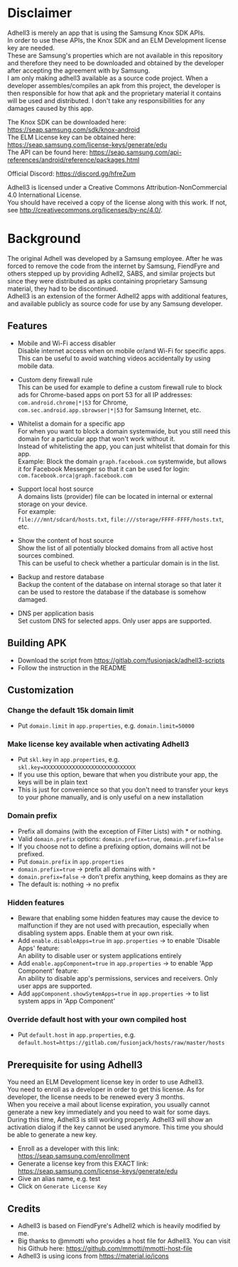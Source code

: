 # Disclaimer
Adhell3 is merely an app that is using the Samsung Knox SDK APIs. <br/>
In order to use these APIs, the Knox SDK and an ELM Development license key are needed. <br/>
These are Samsung's properties which are not available in this repository and therefore they need to be downloaded and obtained by the developer after accepting the agreement with by Samsung. <br/>
I am only making adhell3 available as a source code project. When a developer assembles/compiles an apk from this project, the developer is then responsible for how that apk and the proprietary material it contains will be used and distributed. I don't take any responsibilities for any damages caused by this app. <br/>

The Knox SDK can be downloaded here: https://seap.samsung.com/sdk/knox-android <br/>
The ELM License key can be obtained here: https://seap.samsung.com/license-keys/generate/edu <br/>
The API can be found here: https://seap.samsung.com/api-references/android/reference/packages.html

Official Discord: https://discord.gg/hfreZum

Adhell3 is licensed under a Creative Commons Attribution-NonCommercial 4.0 International License.<br/>
You should have received a copy of the license along with this work. If not, see <http://creativecommons.org/licenses/by-nc/4.0/>.

# Background
The original Adhell was developed by a Samsung employee. After he was forced to remove the code from the internet by Samsung, FiendFyre and others stepped up by providing Adhell2, SABS, and similar projects but since they were distributed as apks containing proprietary Samsung material, they had to be discontinued.<br/>
Adhell3 is an extension of the former Adhell2 apps with additional features, and available publicly as source code for use by any Samsung developer.


## Features
- Mobile and Wi-Fi access disabler<br/>
Disable internet access when on mobile or/and Wi-Fi for specific apps. This can be useful to avoid watching videos accidentally by using mobile data.

- Custom deny firewall rule<br/>
This can be used for example to define a custom firewall rule to block ads for Chrome-based apps on port 53 for all IP addresses:<br/>
    `com.android.chrome|*|53` for Chrome, `com.sec.android.app.sbrowser|*|53` for Samsung Internet, etc.

- Whitelist a domain for a specific app<br/>
For when you want to block a domain systemwide, but you still need this domain for a particular app that won't work without it.<br/>
Instead of whitelisting the app, you can just whitelist that domain for this app.<br/>
Example: Block the domain `graph.facebook.com` systemwide, but allows it for Facebook Messenger so that it can be used for login:<br/>
    `com.facebook.orca|graph.facebook.com`

- Support local host source<br/>
A domains lists (provider) file can be located in internal or external storage on your device.<br/>
For example:<br/>
    `file:///mnt/sdcard/hosts.txt`, `file:///storage/FFFF-FFFF/hosts.txt`, etc.

- Show the content of host source<br/>
Show the list of all potentially blocked domains from all active host sources combined.<br/>
This can be useful to check whether a particular domain is in the list.<br/>

- Backup and restore database<br/>
Backup the content of the database on internal storage so that later it can be used to restore the database if the database is somehow damaged.

- DNS per application basis<br/>
Set custom DNS for selected apps. Only user apps are supported.

## Building APK
- Download the script from https://gitlab.com/fusionjack/adhell3-scripts
- Follow the instruction in the README

## Customization
### Change the default 15k domain limit
* Put `domain.limit` in `app.properties`, e.g. `domain.limit=50000`

### Make license key available when activating Adhell3
* Put `skl.key` in `app.properties`, e.g. `skl.key=XXXXXXXXXXXXXXXXXXXXXXXXXXXXX`
* If you use this option, beware that when you distribute your app, the keys will be in plain text
* This is just for convenience so that you don't need to transfer your keys to your phone manually, and is only useful on a new installation

### Domain prefix
* Prefix all domains (with the exception of Filter Lists) with * or nothing.
* Valid `domain.prefix` options: `domain.prefix=true`, `domain.prefix=false`
* If you choose not to define a prefixing option, domains will not be prefixed.
* Put `domain.prefix` in `app.properties`
* `domain.prefix=true` -> prefix all domains with `*`
* `domain.prefix=false` -> don't prefix anything, keep domains as they are
* The default is: nothing -> no prefix

### Hidden features
* Beware that enabling some hidden features may cause the device to malfunction if they are not used with precaution, especially when disabling system apps. Enable them at your own risk.
* Add `enable.disableApps=true` in `app.properties` -> to enable 'Disable Apps' feature: <br/>
An ability to disable user or system applications entirely
* Add `enable.appComponent=true` in `app.properties` -> to enable 'App Component' feature: <br/>
An ability to disable app's permissions, services and receivers. Only user apps are supported.
* Add `appComponent.showSytemApps=true` in `app.properties` -> to list system apps in 'App Component'

### Override default host with your own compiled host
* Put `default.host` in `app.properties`, e.g. `default.host=https://gitlab.com/fusionjack/hosts/raw/master/hosts`


## Prerequisite for using Adhell3
You need an ELM Development license key in order to use Adhell3. <br/>
You need to enroll as a developer in order to get this license. As for developer, the license needs to be renewed every 3 months.<br/>
When you receive a mail about license expiration, you usually cannot generate a new key immediately and you need to wait for some days.</br>
During this time, Adhell3 is still working properly. Adhell3 will show an activation dialog if the key cannot be used anymore. This time you should be able to generate a new key.

- Enroll as a developer with this link: https://seap.samsung.com/enrollment
- Generate a license key from this EXACT link: https://seap.samsung.com/license-keys/generate/edu
- Give an alias name, e.g. test
- Click on `Generate License Key`


## Credits
* Adhell3 is based on FiendFyre's Adhell2 which is heavily modified by me.<br/>
* Big thanks to @mmotti who provides a host file for Adhell3. You can visit his Github here: https://github.com/mmotti/mmotti-host-file
* Adhell3 is using icons from https://material.io/icons